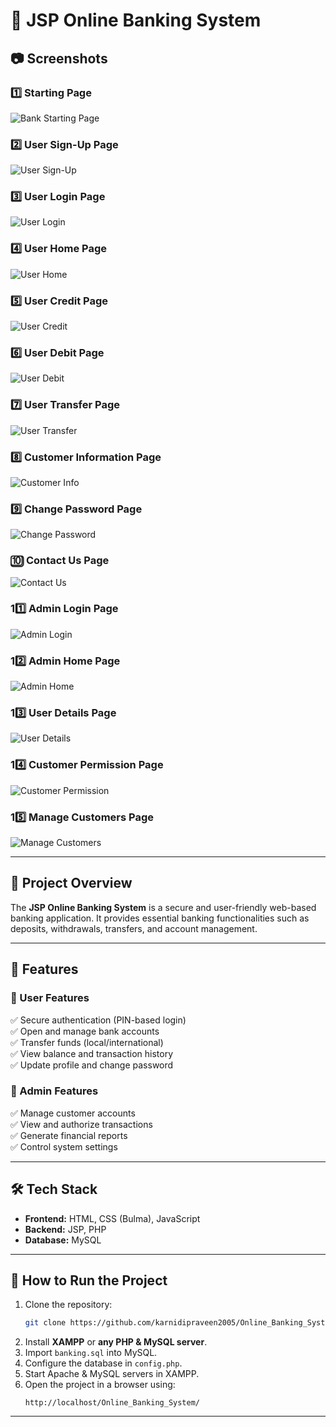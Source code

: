 # 📌 JSP Online Banking System  

## 📷 Screenshots  

### 1️⃣ Starting Page  
![Bank Starting Page](https://github.com/karnidipraveen2005/Online_Banking_System/blob/main/screenshots/index.png)  

### 2️⃣ User Sign-Up Page  
![User Sign-Up](https://github.com/karnidipraveen2005/Online_Banking_System/blob/main/screenshots/signup.png)  

### 3️⃣ User Login Page  
![User Login](https://github.com/karnidipraveen2005/Online_Banking_System/blob/main/screenshots/login.png)  

### 4️⃣ User Home Page  
![User Home](https://github.com/karnidipraveen2005/Online_Banking_System/blob/main/screenshots/uhome.png)  

### 5️⃣ User Credit Page  
![User Credit](https://github.com/karnidipraveen2005/Online_Banking_System/blob/main/screenshots/ucredit.png)  

### 6️⃣ User Debit Page  
![User Debit](https://github.com/karnidipraveen2005/Online_Banking_System/blob/main/screenshots/udebit.png)  

### 7️⃣ User Transfer Page  
![User Transfer](https://github.com/karnidipraveen2005/Online_Banking_System/blob/main/screenshots/utransfer.png)  

### 8️⃣ Customer Information Page  
![Customer Info](https://github.com/karnidipraveen2005/Online_Banking_System/blob/main/screenshots/uinfo.png)  

### 9️⃣ Change Password Page  
![Change Password](https://github.com/karnidipraveen2005/Online_Banking_System/blob/main/screenshots/upass.png)  

### 🔟 Contact Us Page  
![Contact Us](https://github.com/karnidipraveen2005/Online_Banking_System/blob/main/screenshots/contact.png)  

### 11️⃣ Admin Login Page  
![Admin Login](https://github.com/karnidipraveen2005/Online_Banking_System/blob/main/screenshots/adminlogin.png)  

### 12️⃣ Admin Home Page  
![Admin Home](https://github.com/karnidipraveen2005/Online_Banking_System/blob/main/screenshots/ahome.png)  

### 13️⃣ User Details Page  
![User Details](https://github.com/karnidipraveen2005/Online_Banking_System/blob/main/screenshots/userdetails.png)  

### 14️⃣ Customer Permission Page  
![Customer Permission](https://github.com/karnidipraveen2005/Online_Banking_System/blob/main/screenshots/permission.png)  

### 15️⃣ Manage Customers Page  
![Manage Customers](https://github.com/karnidipraveen2005/Online_Banking_System/blob/main/screenshots/amanagecust.png)  

---

## 🏦 Project Overview  

The **JSP Online Banking System** is a secure and user-friendly web-based banking application. It provides essential banking functionalities such as deposits, withdrawals, transfers, and account management.  

---

## 🔹 Features  

### 👤 User Features  
✅ Secure authentication (PIN-based login)  
✅ Open and manage bank accounts  
✅ Transfer funds (local/international)  
✅ View balance and transaction history  
✅ Update profile and change password  

### 🔐 Admin Features  
✅ Manage customer accounts  
✅ View and authorize transactions  
✅ Generate financial reports  
✅ Control system settings  

---

## 🛠️ Tech Stack  

- **Frontend:** HTML, CSS (Bulma), JavaScript  
- **Backend:** JSP, PHP  
- **Database:** MySQL  

---

## 🚀 How to Run the Project  

1. Clone the repository:  
   ```bash
   git clone https://github.com/karnidipraveen2005/Online_Banking_System.git
   ```  
2. Install **XAMPP** or **any PHP & MySQL server**.  
3. Import `banking.sql` into MySQL.  
4. Configure the database in `config.php`.  
5. Start Apache & MySQL servers in XAMPP.  
6. Open the project in a browser using:  
   ```
   http://localhost/Online_Banking_System/
   ```

---
